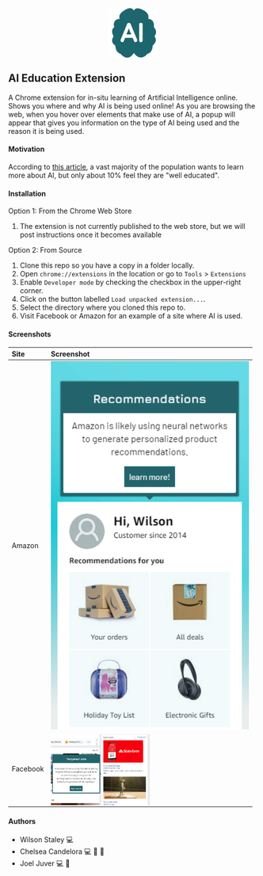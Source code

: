 <img src="public/images/iconChrome.png" alt="logo" width="100" style="display:block;margin-left:auto;margin-right:auto;"/>

## AI Education Extension
A Chrome extension for in-situ learning of Artificial Intelligence online.  Shows you where and why AI is being used online!  As you are browsing the web, when you hover over elements that make use of AI, a popup will appear that gives you information on the type of AI being used and the reason it is being used.

#### Motivation
According to [this article](https://foundation.mozilla.org/en/blog/we-asked-people-around-the-world-how-they-feel-about-artificial-intelligence-heres-what-we-learned/), a vast majority of the population wants to learn more about AI, but only about 10% feel they are "well educated".

#### Installation
Option 1: From the Chrome Web Store
1. The extension is not currently published to the web store, but we will post instructions once it becomes available

Option 2: From Source
1. Clone this repo so you have a copy in a folder locally.
1. Open `chrome://extensions` in the location or go to `Tools` > `Extensions`
1. Enable `Developer mode` by checking the checkbox in the upper-right corner.
1. Click on the button labelled `Load unpacked extension...`.
1. Select the directory where you cloned this repo to.
1. Visit Facebook or Amazon for an example of a site where AI is used.

#### Screenshots
| Site | Screenshot     |
| :------------- | :------------- |
| Amazon       | <img src="public/images/screenshot2.png" alt="logo" width="400" style="display:block;margin-right:auto;"/>       |
| Facebook | <img src="public/images/screenshot1.png" alt="logo" width="200" style="display:block;margin-right:auto; margin-top: 5px;"/> |



#### Authors
- Wilson Staley 💻
- Chelsea Candelora 💻 🎨 📰 
- Joel Juver 💻 🎨